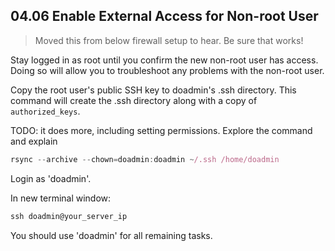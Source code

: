 ## 04.06 Enable External Access for Non-root User

> Moved this from below firewall setup to hear. Be sure that works!

Stay logged in as root until you confirm the new non-root user has access. Doing so will allow you to troubleshoot any problems with the non-root user.

Copy the root user's public SSH key to doadmin's .ssh directory. This command will create the .ssh directory along with a copy of `authorized_keys`.

TODO: it does more, including setting permissions. Explore the command and explain

```js
rsync --archive --chown=doadmin:doadmin ~/.ssh /home/doadmin

```

Login as 'doadmin'.

In new terminal window:

```js
ssh doadmin@your_server_ip
```

You should use 'doadmin' for all remaining tasks.
